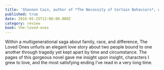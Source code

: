 ```yaml
---
title: 'Shannon Cain, author of *The Necessity of Certain Behaviors*, winner of the Drue Heinz Literature Prize'
published: true
date: 2016-05-25T12:00:00.000Z
category: review
book: the-loved-ones
---
```



Within a multigenerational saga about family, race, and difference, The Loved Ones unfurls an elegant love story about two people bound to one another through tragedy yet kept apart by time and circumstance. The pages of this gorgeous novel gave me insight upon insight, characters I grew to love, and the most satisfying ending I’ve read in a very long time.